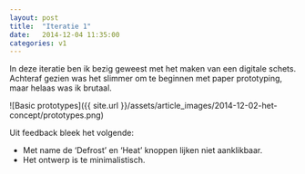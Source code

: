 ```yaml
---
layout: post
title:  "Iteratie 1"
date:   2014-12-04 11:35:00
categories: v1
---
```


In deze iteratie ben ik bezig geweest met het maken van een digitale schets. Achteraf gezien was het slimmer om te beginnen met paper prototyping, maar helaas was ik brutaal.

![Basic prototypes]({{ site.url }}/assets/article_images/2014-12-02-het-concept/prototypes.png)

Uit feedback bleek het volgende:
- Met name de ‘Defrost’ en ‘Heat’ knoppen lijken niet aanklikbaar.
- Het ontwerp is te minimalistisch.
